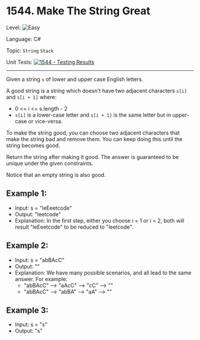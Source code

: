 # 1544. Make The String Great

Level: ![Easy](https://img.shields.io/badge/Easy-lightgreen)

Language: C#

Topic: `String` `Stack`

Unit Tests: [![1544 - Testing Results](https://github.com/F4NT0/My-LeetCode-Solvings/actions/workflows/1544.yml/badge.svg)](https://github.com/F4NT0/My-LeetCode-Solvings/actions/workflows/1544.yml)

---

Given a string `s` of lower and upper case English letters.

A good string is a string which doesn't have two adjacent characters `s[i]` and `s[i + 1]` where:

- 0 <= i <= s.length - 2
- `s[i]` is a lower-case letter and `s[i + 1]` is the same letter but in upper-case or vice-versa.

To make the string good, you can choose two adjacent characters that make the string bad and remove them. You can keep doing this until the string becomes good.

Return the string after making it good. The answer is guaranteed to be unique under the given constraints.

Notice that an empty string is also good.


## Example 1:

- Input: s = "leEeetcode"
- Output: "leetcode"
- Explanation: In the first step, either you choose i = 1 or i = 2, both will result "leEeetcode" to be reduced to "leetcode".

## Example 2:

- Input: s = "abBAcC"
- Output: ""
- Explanation: We have many possible scenarios, and all lead to the same answer. For example:
  - "abBAcC" --> "aAcC" --> "cC" --> ""
  - "abBAcC" --> "abBA" --> "aA" --> ""

## Example 3:

- Input: s = "s"
- Output: "s"